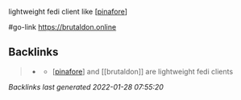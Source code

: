 lightweight fedi client like [[pinafore]]

#go-link https://brutaldon.online

[//begin]: # "Autogenerated link references for markdown compatibility"
[pinafore]: pinafore.md "pinafore"
[//end]: # "Autogenerated link references"

## Backlinks

> - [](2020-12-31.md)
>   - [[pinafore]] and [[brutaldon]] are lightweight fedi clients

_Backlinks last generated 2022-01-28 07:55:20_
